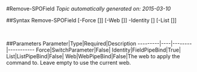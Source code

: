 #Remove-SPOField
*Topic automatically generated on: 2015-03-10*


##Syntax
    Remove-SPOField [-Force [<SwitchParameter>]] [-Web [<WebPipeBind>]] -Identity [<FieldPipeBind>] [-List [<ListPipeBind>]]

&nbsp;

##Parameters
Parameter|Type|Required|Description
---------|----|--------|-----------
Force|SwitchParameter|False|
Identity|FieldPipeBind|True|
List|ListPipeBind|False|
Web|WebPipeBind|False|The web to apply the command to. Leave empty to use the current web.
